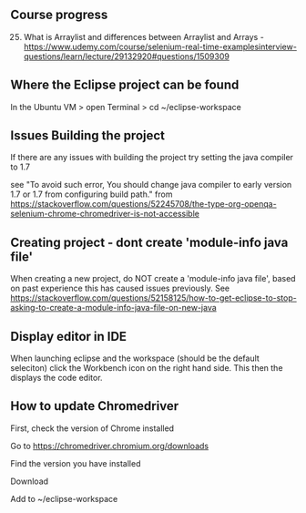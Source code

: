 ## Course progress
25. What is Arraylist and differences between Arraylist and Arrays - https://www.udemy.com/course/selenium-real-time-examplesinterview-questions/learn/lecture/29132920#questions/1509309

## Where the Eclipse project can be found
In the Ubuntu VM > open Terminal > cd ~/eclipse-workspace

## Issues Building the project

If there are any issues with building the project try setting the java compiler to 1.7

see "To avoid such error, You should change java compiler to early version 1.7 or 1.7 from configuring build path." from https://stackoverflow.com/questions/52245708/the-type-org-openqa-selenium-chrome-chromedriver-is-not-accessible

## Creating project - dont create 'module-info java file'

When creating a new project, do NOT create a 'module-info java file', based on past experience this has caused issues previously. See https://stackoverflow.com/questions/52158125/how-to-get-eclipse-to-stop-asking-to-create-a-module-info-java-file-on-new-java

## Display editor in IDE
When launching eclipse and the workspace (should be the default seleciton) click the Workbench icon on the right hand side. This then the displays the code editor.

## How to update Chromedriver

First, check the version of Chrome installed

Go to https://chromedriver.chromium.org/downloads

Find the version you have installed

Download 

Add to ~/eclipse-workspace

